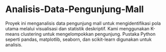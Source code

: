 # Analisis-Data-Pengunjung-Mall
 Proyek ini menganalisis data pengunjung mall untuk mengidentifikasi pola utama melalui visualisasi dan statistik deskriptif. Kami menggunakan K-means clustering untuk mengelompokkan pengunjung. Pustaka Python seperti pandas, matplotlib, seaborn, dan scikit-learn digunakan untuk analisis.
